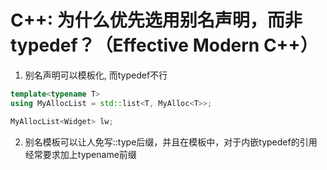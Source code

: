 # C++: 为什么优先选用别名声明，而非typedef？（Effective Modern C++）

1. 别名声明可以模板化, 而typedef不行

```cpp
template<typename T>
using MyAllocList = std::list<T, MyAlloc<T>>;

MyAllocList<Widget> lw;
```

2. 别名模板可以让人免写::type后缀，并且在模板中，对于内嵌typedef的引用经常要求加上typename前缀
